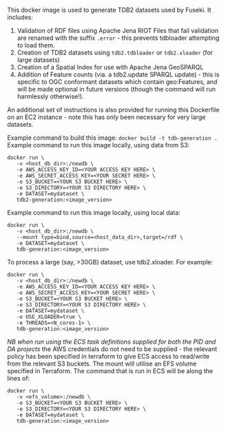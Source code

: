 This docker image is used to generate TDB2 datasets used by Fuseki.
It includes:

1. Validation of RDF files using Apache Jena RIOT
   Files that fail validation are renamed with the suffix `.error` - this prevents tdbloader attempting to load them.
2. Creation of TDB2 datasets using `tdb2.tdbloader` or `tdb2.xloader` (for large datasets)
3. Creation of a Spatial Index for use with Apache Jena GeoSPARQL
4. Addition of Feature counts (via. a tdb2.update SPARQL update) - this is specific to OGC conformant datasets which contain geo:Features, and will be made optional in future versions (though the command will run harmlessly otherwise!).

An additional set of instructions is also provided for running this Dockerfile on an EC2 instance - note this has only been necessary for very large datasets.

Example command to build this image:
`docker build -t tdb-generation .`
Example command to run this image locally, using data from S3:
```
docker run \
   -v <host_db_dir>:/newdb \
   -e AWS_ACCESS_KEY_ID=<YOUR ACCESS KEY HERE> \
   -e AWS_SECRET_ACCESS_KEY=<YOUR SECRET HERE> \
   -e S3_BUCKET=<YOUR S3 BUCKET HERE> \
   -e S3_DIRECTORY=<YOUR S3 DIRECTORY HERE> \
   -e DATASET=mydataset \
   tdb2-generation:<image_version>
```

Example command to run this image locally, using local data:
```
docker run \
   -v <host_db_dir>:/newdb \
   --mount type=bind,source=<host_data_dir>,target=/rdf \
   -e DATASET=mydataset \
   tdb-generation:<image_version>
```

To process a large (say, >30GB) dataset, use tdb2.xloader. For example:

```
docker run \
   -v <host_db_dir>:/newdb \
   -e AWS_ACCESS_KEY_ID=<YOUR ACCESS KEY HERE> \
   -e AWS_SECRET_ACCESS_KEY=<YOUR SECRET HERE> \
   -e S3_BUCKET=<YOUR S3 BUCKET HERE> \
   -e S3_DIRECTORY=<YOUR S3 DIRECTORY HERE> \
   -e DATASET=mydataset \
   -e USE_XLOADER=true \
   -e THREADS=<N_cores-1> \
   tdb-generation:<image_version>
```

_NB when run using the ECS task definitions supplied for both the PID and DA projects_ the AWS credentials do not need to be supplied - the relevant policy has been specified in terraform to give ECS access to read/write from the relevant S3 buckets. The mount will utilise an EFS volume specified in Terraform. The command that is run in ECS will be along the lines of:

```
docker run \
   -v <efs_volume>:/newdb \
   -e S3_BUCKET=<YOUR S3 BUCKET HERE> \
   -e S3_DIRECTORY=<YOUR S3 DIRECTORY HERE> \
   -e DATASET=mydataset \
   tdb-generation:<image_version>
```